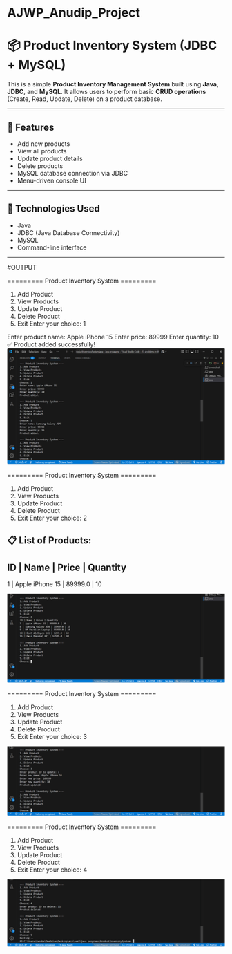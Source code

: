 # AJWP_Anudip_Project
# 📦 Product Inventory System (JDBC + MySQL)

This is a simple **Product Inventory Management System** built using **Java**, **JDBC**, and **MySQL**. It allows users to perform basic **CRUD operations** (Create, Read, Update, Delete) on a product database.

---

## 🚀 Features

- Add new products
- View all products
- Update product details
- Delete products
- MySQL database connection via JDBC
- Menu-driven console UI

---

## 🧰 Technologies Used

- Java
- JDBC (Java Database Connectivity)
- MySQL
- Command-line interface

---

#OUTPUT

========= Product Inventory System =========
1. Add Product
2. View Products
3. Update Product
4. Delete Product
5. Exit
Enter your choice: 1

Enter product name: Apple iPhone 15
Enter price: 89999
Enter quantity: 10
✅ Product added successfully!
![Inventory UI](images/addProduct.png)

========= Product Inventory System =========
1. Add Product
2. View Products
3. Update Product
4. Delete Product
5. Exit
Enter your choice: 2

📋 List of Products:
---------------------------------------------------------
ID   | Name                      | Price     | Quantity
---------------------------------------------------------
1    | Apple iPhone 15           | 89999.0   | 10

![Inventory UI](images/viewproduct.png)


========= Product Inventory System =========
1. Add Product
2. View Products
3. Update Product
4. Delete Product
5. Exit
Enter your choice: 3

![Inventory UI](images/update.png)

========= Product Inventory System =========
1. Add Product
2. View Products
3. Update Product
4. Delete Product
5. Exit
Enter your choice: 4

![Inventory UI](images/delete.png)


